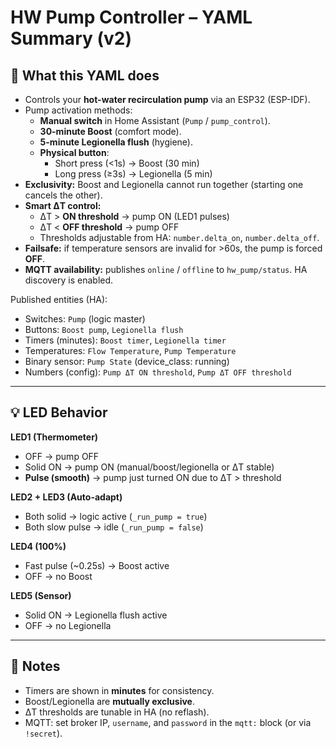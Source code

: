 # HW Pump Controller – YAML Summary (v2)

## 🔧 What this YAML does
- Controls your **hot-water recirculation pump** via an ESP32 (ESP-IDF).
- Pump activation methods:
  - **Manual switch** in Home Assistant (`Pump` / `pump_control`).
  - **30-minute Boost** (comfort mode).
  - **5-minute Legionella flush** (hygiene).
  - **Physical button**:
    - Short press (<1s) → Boost (30 min)
    - Long press (≥3s) → Legionella (5 min)
- **Exclusivity:** Boost and Legionella cannot run together (starting one cancels the other).
- **Smart ΔT control:**
  - ΔT > **ON threshold** → pump ON (LED1 pulses)
  - ΔT < **OFF threshold** → pump OFF
  - Thresholds adjustable from HA: `number.delta_on`, `number.delta_off`.
- **Failsafe:** if temperature sensors are invalid for >60s, the pump is forced **OFF**.
- **MQTT availability:** publishes `online` / `offline` to `hw_pump/status`. HA discovery is enabled.

Published entities (HA):
- Switches: `Pump` (logic master)
- Buttons: `Boost pump`, `Legionella flush`
- Timers (minutes): `Boost timer`, `Legionella timer`
- Temperatures: `Flow Temperature`, `Pump Temperature`
- Binary sensor: `Pump State` (device_class: running)
- Numbers (config): `Pump ΔT ON threshold`, `Pump ΔT OFF threshold`

---

## 💡 LED Behavior
**LED1 (Thermometer)**
- OFF → pump OFF  
- Solid ON → pump ON (manual/boost/legionella or ΔT stable)  
- **Pulse (smooth)** → pump just turned ON due to ΔT > threshold  

**LED2 + LED3 (Auto-adapt)**
- Both solid → logic active (`_run_pump = true`)  
- Both slow pulse → idle (`_run_pump = false`)  

**LED4 (100%)**
- Fast pulse (~0.25s) → Boost active  
- OFF → no Boost  

**LED5 (Sensor)**
- Solid ON → Legionella flush active  
- OFF → no Legionella  

---

## 📝 Notes
- Timers are shown in **minutes** for consistency.
- Boost/Legionella are **mutually exclusive**.
- ΔT thresholds are tunable in HA (no reflash).
- MQTT: set broker IP, `username`, and `password` in the `mqtt:` block (or via `!secret`).
